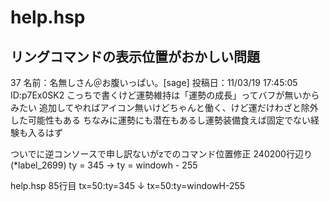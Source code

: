 # help.hsp


## リングコマンドの表示位置がおかしい問題
37 名前：名無しさん＠お腹いっぱい。[sage] 投稿日：11/03/19 17:45:05 ID:p7Ex0SK2
こっちで書くけど運勢維持は「運勢の成長」ってバフが無いからみたい
追加してやればアイコン無いけどちゃんと働く、けど運だけわざと除外した可能性もある
ちなみに運勢にも潜在もあるし運勢装備食えば固定でない経験も入るはず

ついでに逆コンソースで申し訳ないがzでのコマンド位置修正
240200行辺り(*label_2699) ty = 345 → ty = windowh - 255


help.hsp 85行目
 tx=50:ty=345
↓
 tx=50:ty=windowH-255

